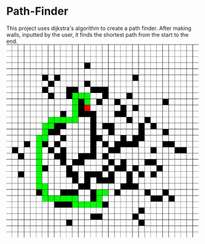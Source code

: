 # Path-Finder
 This project uses dijkstra's algorithm to create a path finder. After making walls, inputted by the user, it finds the shortest path from the start to the end.
![](images/Maze.JPG) 
